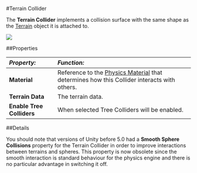 #Terrain Collider

The __Terrain Collider__ implements a collision surface with the same shape as the [Terrain](script-Terrain) object it is attached to.

![](../uploads/Main/Inspector-TerrainCollider.png) 


##Properties

|**_Property:_** |**_Function:_** |
|:---|:---|
|__Material__ |Reference to the [Physics Material](class-PhysicMaterial) that determines how this Collider interacts with others. |
|__Terrain Data__ |The terrain data. |
|__Enable Tree Colliders__ |When selected Tree Colliders will be enabled. |

##Details

You should note that versions of Unity before 5.0 had a __Smooth Sphere Collisions__ property for the Terrain Collider in order to improve interactions between terrains and spheres. This property is now obsolete since the smooth interaction is standard behaviour for the physics engine and there is no particular advantage in switching it off.